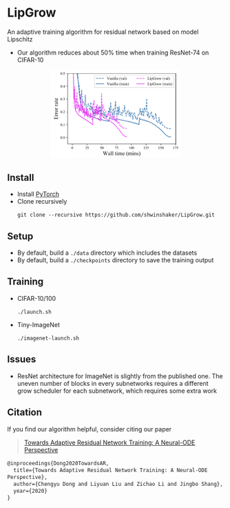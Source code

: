 # LipGrow
An adaptive training algorithm for residual network based on model Lipschitz

* Our algorithm reduces about 50% time when training ResNet-74 on CIFAR-10
<p align="center"><img width="60%" src="assets/demo.png"/></p>

## Install
* Install [PyTorch](http://pytorch.org/)
* Clone recursively
  ```
  git clone --recursive https://github.com/shwinshaker/LipGrow.git
  ```

## Setup
* By default, build a `./data` directory which includes the datasets 
* By default, build a `./checkpoints` directory to save the training output

## Training
* CIFAR-10/100
  ```
  ./launch.sh
  ```
* Tiny-ImageNet
  ```
  ./imagenet-launch.sh
  ```

## Issues
* ResNet architecture for ImageNet is slightly from the published one. The uneven number of blocks in every subnetworks requires a different grow scheduler for each subnetwork, which requires some extra work

## Citation

If you find our algorithm helpful, consider citing our paper
> [Towards Adaptive Residual Network Training: A Neural-ODE Perspective](https://proceedings.icml.cc/static/paper_files/icml/2020/6462-Paper.pdf)

```
@inproceedings{Dong2020TowardsAR,
  title={Towards Adaptive Residual Network Training: A Neural-ODE Perspective},
  author={Chengyu Dong and Liyuan Liu and Zichao Li and Jingbo Shang},
  year={2020}
}
```
